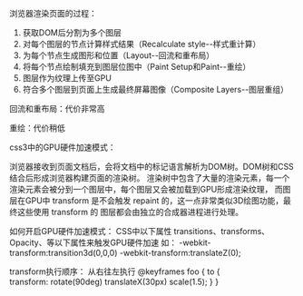 




浏览器渲染页面的过程：
  1. 获取DOM后分割为多个图层
  2. 对每个图层的节点计算样式结果（Recalculate style--样式重计算）
  3. 为每个节点生成图形和位置（Layout--回流和重布局）
  4. 将每个节点绘制填充到图层位图中（Paint Setup和Paint--重绘）
  5. 图层作为纹理上传至GPU
  6. 符合多个图层到页面上生成最终屏幕图像（Composite Layers--图层重组）

回流和重布局：代价非常高

重绘：代价稍低

css3中的GPU硬件加速模式：

浏览器接收到页面文档后，会将文档中的标记语言解析为DOM树。DOM树和CSS结合后形成浏览器构建页面的渲染树。
渲染树中包含了大量的渲染元素，每一个渲染元素会被分到一个图层中，每个图层又会被加载到GPU形成渲染纹理，
而图层在GPU中 transform 是不会触发 repaint 的，这一点非常类似3D绘图功能，最终这些使用 transform 的
图层都会由独立的合成器进程进行处理。

如何开启GPU硬件加速模式：
CSS中以下属性 transitions、transforms、Opacity、等以下属性来触发GPU硬件加速
如： -webkit-transform:transition3d(0,0,0) 
    -webkit-transform:translateZ(0);


transform执行顺序： 从右往左执行
@keyframes foo {
 to {    
   transform: rotate(90deg) translateX(30px) scale(1.5);
 }
}